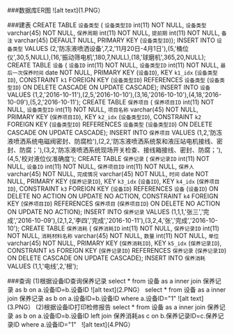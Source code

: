 ###数据库ER图 
![alt text](1.PNG）

###建表
     CREATE TABLE `设备类型` (
    `设备类型ID` int(11) NOT NULL,
    `设备类型` varchar(45) NOT NULL,
    `保养周期` int(11) NOT NULL,
    `提前期` int(11) NOT NULL,
    `备注` varchar(45) DEFAULT NULL,
     PRIMARY KEY (`设备类型ID`));
     INSERT INTO `设备类型` VALUES (2,'防冻液喷洒设备',7,2,'11月20日-4月1日'),(5,'桶位仪',30,5,NULL),(16,'振动筛电机',180,7,NULL),(18,'球磨机',365,20,NULL);
    CREATE TABLE `设备` (
    `设备ID` int(11) NOT NULL,
    `设备类型ID` int(11) NOT NULL,
    `最后一次保养时间` date NOT NULL,
    PRIMARY KEY (`设备ID`),
    KEY `k1_idx` (`设备类型ID`),
    CONSTRAINT `k1` FOREIGN KEY (`设备类型ID`) REFERENCES `设备类型` (`设备类型ID`) ON DELETE CASCADE ON UPDATE CASCADE);
    INSERT INTO `设备` VALUES (1,2,'2016-10-11'),(2,5,'2016-10-10'),(3,16,'2016-10-10'),(4,18,'2016-10-09'),(5,2,'2016-10-11');
    CREATE TABLE `保养项目` (
    `保养项目ID` int(11) NOT NULL,
    `设备类型ID` int(11) NOT NULL,
    `项目名称` varchar(45) NOT NULL,
    PRIMARY KEY (`保养项目ID`),
    KEY `k2_idx` (`设备类型ID`),
    CONSTRAINT `k2` FOREIGN KEY (`设备类型ID`) REFERENCES `设备类型` (`设备类型ID`) ON DELETE CASCADE ON UPDATE CASCADE);
    INSERT INTO `保养项目` VALUES (1,2,'防冻液喷洒系统电磁阀密封、防腐检'),(2,2,'防冻液喷洒系统泵和液压站电机接线、密封、防腐；'),(3,2,'防冻液喷洒系统现场开关检查、接线箱接线、密封、防腐；'),(4,5,'校对液位仪准确度');
    CREATE TABLE `保养记录` (
    `保养记录ID` int(11) NOT NULL,
    `设备ID` int(11) NOT NULL,
    `保养项目ID` int(11) NOT NULL,
    `保养人` varchar(45) NOT NULL,
    `完成情况` varchar(45) NOT NULL,
    `时间` date NOT NULL,
    PRIMARY KEY (`保养记录ID`),
    KEY `k3_idx` (`设备ID`),
    KEY `k4_idx` (`保养项目ID`),
    CONSTRAINT `k3` FOREIGN KEY (`设备ID`) REFERENCES `设备` (`设备ID`) ON DELETE NO ACTION ON UPDATE NO ACTION,
    CONSTRAINT `k4` FOREIGN KEY (`保养项目ID`) REFERENCES `保养项目` (`保养项目ID`) ON DELETE NO ACTION ON UPDATE NO ACTION);
    INSERT INTO `保养记录` VALUES (1,1,1,'张三','完成','2016-10-09'),(2,1,2,'李四','完成','2016-10-11'),(3,2,4,'张','完成','2016-10-10');
    CREATE TABLE `保养消耗` (
    `保养消耗ID` int(11) NOT NULL,
    `保养记录ID` int(11) NOT NULL,
    `消耗材料名称` varchar(45) NOT NULL,
    `数量` int(11) NOT NULL,
    `单位` varchar(45) NOT NULL,
    PRIMARY KEY (`保养消耗ID`),
    KEY `k5_idx` (`保养记录ID`),
    CONSTRAINT `k5` FOREIGN KEY (`保养记录ID`) REFERENCES `保养记录` (`保养记录ID`) ON DELETE CASCADE ON UPDATE CASCADE);
    INSERT INTO `保养消耗` VALUES (1,1,'电线',2,'根');
    
###查询
 (1)根据设备ID查询保养记录
  select * from 设备 as a inner join 保养记录 as b on a.设备ID=b.设备ID
  ![alt text](2.PNG）
  select * from 设备 as a inner join 保养记录 as b on a.设备ID=b.设备ID where a.设备ID="1"
  ![alt text](3.PNG）
(2)根据设备ID打印检修报告
  select * from 设备 as a inner join 保养记录 as b on a.设备ID=b.设备ID left join 保养消耗as c on b.保养记录ID=c.保养记录ID where a.设备ID="1"  
  ![alt text](4.PNG）
